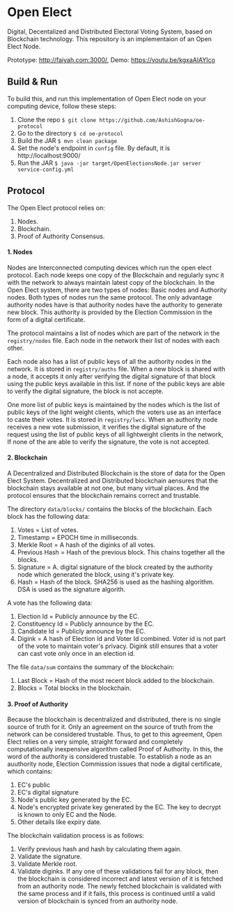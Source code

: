 # Open Elect
Digital, Decentalized and Distributed Electoral Voting System, based on Blockchain technology.
This repository is an implementaion of an Open Elect Node.

Prototype: http://faiyah.com:3000/, Demo: https://youtu.be/kgxaAlAYIco

## Build & Run
To build this, and run this implementation of Open Elect node on your computing device, follow these steps:
1. Clone the repo `$ git clone https://github.com/AshishGogna/oe-protocol`
2. Go to the directory `$ cd oe-protocol`
3. Build the JAR `$ mvn clean package`
4. Set the node's endpoint in `config` file. By default, it is http://localhost:9000/
5. Run the JAR `$ java -jar target/OpenElectionsNode.jar server service-config.yml`

## Protocol
The Open Elect protocol relies on:
1. Nodes.
2. Blockchain.
3. Proof of Authority Consensus.

#### 1. Nodes
Nodes are Interconnected computing devices which run the open elect protocol.
Each node keeps one copy of the Blockchain and regularly sync it with the network to always maintain latest copy of the blockchain.
In the Open Elect system, there are two types of nodes: Basic nodes and Authority nodes. Both types of nodes run the same protocol. The only advantage authority nodes have is that authority nodes have the authority to generate new block. This authority is provided by the Election Commission in the form of a digital certificate.

The protocol maintains a list of nodes which are part of the network in the `registry/nodes` file.
Each node in the network their list of nodes with each other.

Each node also has a list of public keys of all the authority nodes in the network. It is stored in `registry/auths` file.
When a new block is shared with a node, it accepts it only after verifying the digital signature of that block using the public keys available in this list. If none of the public keys are able to verify the digital signature, the block is not accepte.

One more list of public keys is maintained by the nodes which is the list of public keys of the light weight clients, which the voters use as an interface to caste their votes. It is stored in `registry/lwcs`.
When an authority node receives a new vote submission, it verifies the digital signature of the request using the list of public keys of all lightweight clients in the network, If none of the are able to verify the signature, the vote is not accepted.

#### 2. Blockchain
A Decentralized and Distributed Blockchain is the store of data for the Open Elect System.
Decentralized and Distributed blockchain aensures that the blockchain stays available at not one, but many virtual places. And the protocol ensures that the blockchain remains correct and trustable.

The directory `data/blocks/` contains the blocks of the blockchain.
Each block has the following data:
1. Votes = List of votes.
2. Timestamp = EPOCH time in milliseconds.
3. Merkle Root = A hash of the diginks of all votes.
4. Previous Hash = Hash of the previous block. This chains together all the blocks.
5. Signature = A. digital signature of the block created by the authority node which generated the block, using it's private key.  
6. Hash = Hash of the block.
SHA256 is used as the hashing algorithm.
DSA is used as the signature algorith.

A vote has the following data:
1. Election Id = Publicly announce by the EC.
2. Constituency Id = Publicly announce by the EC.
3. Candidate Id = Publicly announce by the EC.
4. Digink = A hash of Election Id and Voter Id combined. Voter id is not part of the vote to maintain voter's privacy. Digink still ensures that a voter can cast vote only once in an election id.

The file `data/sum` contains the summary of the blockchain:
1. Last Block = Hash of the most recent block added to the blockchain.
2. Blocks = Total blocks in the blockchain.

#### 3. Proof of Authority
Because the blockchain is decentralized and distributed, there is no single source of truth for it. Only an agreement on the source of truth from the network can be considered trustable. Thus, to get to this agreement, Open Elect relies on a very simple, straight forward and completely computationally inexpensive algorithm called Proof of Authority. In this, the word of the authority is considered trustable. To establish a node as an auuthority node, Election Commission issues that node a digital certificate, which contains:
1. EC's public
2. EC's digital signature
3. Node's public key generated by the EC.
4. Node's encrypted private key generated by the EC. The key to decrypt is known to only EC and the Node.
5. Other details like expiry date.

The blockchain validation process is as follows:
1. Verify previous hash and hash by calculating them again.
2. Validate the signature.
3. Validate Merkle root.
4. Validate diginks.
If any one of these validations fail for any block, then the blockchain is considered incorrect and latest version of it is fetched from an authority node. The newly fetched blockchain is validated with the same process and if it fails, this process is continued until a valid version of blockchain is synced from an authority node.
